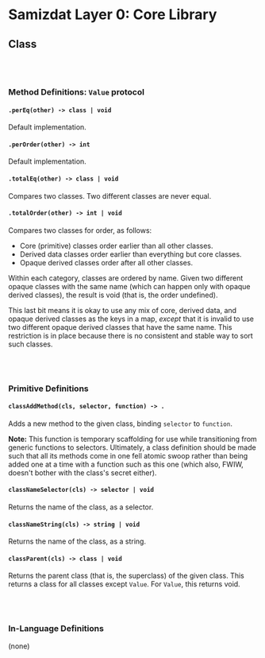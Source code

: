 Samizdat Layer 0: Core Library
==============================

Class
-----

<br><br>
### Method Definitions: `Value` protocol

#### `.perEq(other) -> class | void`

Default implementation.

#### `.perOrder(other) -> int`

Default implementation.

#### `.totalEq(other) -> class | void`

Compares two classes. Two different classes are never equal.

#### `.totalOrder(other) -> int | void`

Compares two classes for order, as follows:

* Core (primitive) classes order earlier than all other classes.
* Derived data classes order earlier than everything but core classes.
* Opaque derived classes order after all other classes.

Within each category, classes are ordered by name. Given two different
opaque classes with the same name (which can happen only with opaque
derived classes), the result is void (that is, the order undefined).

This last bit means it is okay to use any mix of core, derived data, and
opaque derived classes as the keys in a map, *except* that it is invalid
to use two different opaque derived classes that have the same name. This
restriction is in place because there is no consistent and stable way
to sort such classes.


<br><br>
### Primitive Definitions

#### `classAddMethod(cls, selector, function) -> .`

Adds a new method to the given class, binding `selector` to `function`.

**Note:** This function is temporary scaffolding for use while transitioning
from generic functions to selectors. Ultimately, a class definition should
be made such that all its methods come in one fell atomic swoop rather than
being added one at a time with a function such as this one (which also, FWIW,
doesn't bother with the class's secret either).

#### `classNameSelector(cls) -> selector | void`

Returns the name of the class, as a selector.

#### `classNameString(cls) -> string | void`

Returns the name of the class, as a string.

#### `classParent(cls) -> class | void`

Returns the parent class (that is, the superclass) of the given class. This
returns a class for all classes except `Value`. For `Value`, this returns
void.


<br><br>
### In-Language Definitions

(none)
